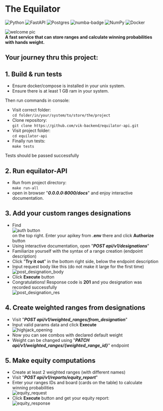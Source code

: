# The Equilator

![Python](https://img.shields.io/badge/python-3670A0?style=for-the-badge&logo=python&logoColor=ffdd54)
![FastAPI](https://img.shields.io/badge/FastAPI-005571?style=for-the-badge&logo=fastapi)
![Postgres](https://img.shields.io/badge/postgres-%23316192.svg?style=for-the-badge&logo=postgresql&logoColor=white)
![numba-badge](https://github.com/vik-backend/equilator-api/blob/readme-edition/static/numba_grey_small.jpg?raw=true) 
![NumPy](https://img.shields.io/badge/numpy-%23013243.svg?style=for-the-badge&logo=numpy&logoColor=white)
![Docker](https://img.shields.io/badge/docker-%230db7ed.svg?style=for-the-badge&logo=docker&logoColor=white)

![welcome pic](https://github.com/vik-backend/equilator-api/blob/readme-edition/static/shouldIwin.jpg?raw=true)  
**A fast service that can store ranges and calculate winning probabilities with hands weight.**

## Your journey thru this project:
## 1. Build & run tests
 - Ensure docker/compose is installed in your unix system.  
 - Ensure there is at least 1 GB ram in your system.  
  
  Then run commands in console:
 - Visit correct folder:  
  `cd folder/in/your/system/to/store/the/project`  
 - Clone repository:  
  `git clone https://github.com/vik-backend/equilator-api.git`  
 - Visit project folder:  
  `cd equilator-api`  
 - Finally run tests:  
  `make tests`  

  Tests should be passed successfully

## 2. Run equilator-API 
 - Run from project directory:  
  `make run-all`  
 - open in browser "***0.0.0.0:8000/docs***"  and enjoy interactive documentation.

## 3. Add your custom ranges designations
 - Find  
  ![auth button](https://github.com/vik-backend/equilator-api/blob/readme-edition/static/authorize_button.png?raw=true)  
  on the top right. Enter your apikey from **.env** there and click **Authorize** button
 - Using interactive documentation, open "***POST api/v1/designations***"
 - Familiarize yourself with the syntax of a range creation (endpoint description)
 - Click "**Try it out**" in the bottom right side, below the endpoint description
 - Input request body like this (do not make it large for the first time)  
    ![post_designation_body](https://github.com/vik-backend/equilator-api/blob/readme-edition/static/post_designation_body.png?raw=true)  
 - Click **Execute** button  
 - Congratulations! Response code is **201** and you designation was recorded successfully  
    ![post_designation_res](https://github.com/vik-backend/equilator-api/blob/readme-edition/static/post_designation_res.png?raw=true)  

## 4. Create weighted ranges from designations
 - Visit "***POST api/v1/weighted_ranges/from_designation***"
 - Input valid params data and click **Execute**  
  ![highjack_opening](https://github.com/vik-backend/equilator-api/blob/readme-edition/static/highjack_opening.png?raw=true)  
 - Now you can see combos with declared default weight  
 - Weight can be changed using "***PATCH api/v1/weighted_ranges/{weighted_range_id}***" endpoint

## 5. Make equity computations
 - Create at least 2 weighted ranges (with different names)
 - Visit "***POST api/v1/reports/equity_report***"
 - Enter your ranges IDs and board (cards on the table) to calculate winning probabilities  
    ![equity_request](https://github.com/vik-backend/equilator-api/blob/readme-edition/static/equity_request.png?raw=true)  
 - Click **Execute** button and get your equity report:  
  ![equity_response](https://github.com/vik-backend/equilator-api/blob/readme-edition/static/equity_response.png?raw=true)  
